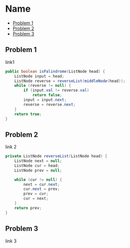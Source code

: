 # Name

+ [Problem 1](#problem-1)
+ [Problem 2](#problem-2)
+ [Problem 3](#problem-3)

## Problem 1

link1

``` java
public boolean isPalindrome(ListNode head) {
    ListNode input = head;
    ListNode reverse = reverseList(middleNode(head));
    while (reverse != null) {
        if (input.val != reverse.val)
            return false;
        input = input.next;
        reverse = reverse.next;
    }
    return true;
}
```

## Problem 2

link 2

``` java
private ListNode reverseList(ListNode head) {
    ListNode next = null;
    ListNode cur = head;
    ListNode prev = null;

    while (cur != null) {
        next = cur.next;
        cur.next = prev;
        prev = cur;
        cur = next;
    }
    return prev;
}
```

## Problem 3

link 3
